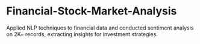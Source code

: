 # Financial-Stock-Market-Analysis
Applied NLP techniques to financial data and conducted sentiment analysis on 2K+ records, extracting insights for investment strategies.
